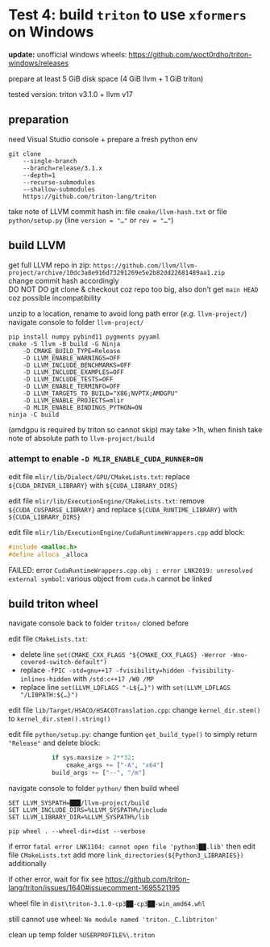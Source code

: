# Test 4: build `triton` to use `xformers` on Windows

**update:** unofficial windows wheels: https://github.com/woct0rdho/triton-windows/releases

prepare at least 5 GiB disk space (4 GiB llvm + 1 GiB triton)

tested version: triton v3.1.0 + llvm v17

## preparation

need Visual Studio console + prepare a fresh python env
```
git clone
	--single-branch
	--branch=release/3.1.x
	--depth=1
	--recurse-submodules
	--shallow-submodules
	https://github.com/triton-lang/triton
```
take note of LLVM commit hash in: file `cmake/llvm-hash.txt` or file `python/setup.py` (line `version = "…"` or `rev = "…"`)

## build LLVM

get full LLVM repo in zip: `https://github.com/llvm/llvm-project/archive/10dc3a8e916d73291269e5e2b82dd22681489aa1.zip`<br />
change commit hash accordingly<br />
DO NOT DO git clone & checkout coz repo too big, also don’t get `main HEAD` coz possible incompatibility

unzip to a location, rename to avoid long path error (*e.g.* `llvm-project/`)<br />navigate console to folder `llvm-project/`
```
pip install numpy pybind11 pygments pyyaml
cmake -S llvm -B build -G Ninja
	-D CMAKE_BUILD_TYPE=Release
	-D LLVM_ENABLE_WARNINGS=OFF
	-D LLVM_INCLUDE_BENCHMARKS=OFF
	-D LLVM_INCLUDE_EXAMPLES=OFF
	-D LLVM_INCLUDE_TESTS=OFF
	-D LLVM_ENABLE_TERMINFO=OFF
	-D LLVM_TARGETS_TO_BUILD="X86;NVPTX;AMDGPU"
	-D LLVM_ENABLE_PROJECTS=mlir
	-D MLIR_ENABLE_BINDINGS_PYTHON=ON
ninja -C build
```
(amdgpu is required by triton so cannot skip) may take >1h, when finish take note of absolute path to `llvm-project/build`

### attempt to enable `-D MLIR_ENABLE_CUDA_RUNNER=ON`

edit file `mlir/lib/Dialect/GPU/CMakeLists.txt`: replace `${CUDA_DRIVER_LIBRARY}` with `${CUDA_LIBRARY_DIRS}`

edit file `mlir/lib/ExecutionEngine/CMakeLists.txt`: remove `${CUDA_CUSPARSE_LIBRARY}` and replace `${CUDA_RUNTIME_LIBRARY}` with `${CUDA_LIBRARY_DIRS}`

edit file `mlir/lib/ExecutionEngine/CudaRuntimeWrappers.cpp` add block:
```cpp
#include <malloc.h>
#define alloca _alloca
```
FAILED: error `CudaRuntimeWrappers.cpp.obj : error LNK2019: unresolved external symbol`: various object from `cuda.h` cannot be linked

## build triton wheel

navigate console back to folder `triton/` cloned before

edit file `CMakeLists.txt`:
- delete line `set(CMAKE_CXX_FLAGS "${CMAKE_CXX_FLAGS} -Werror -Wno-covered-switch-default")`
- replace `-fPIC -std=gnu++17 -fvisibility=hidden -fvisibility-inlines-hidden` with `/std:c++17 /W0 /MP`
- replace line `set(LLVM_LDFLAGS "-L${…}")` with `set(LLVM_LDFLAGS "/LIBPATH:${…}")`

edit file `lib/Target/HSACO/HSACOTranslation.cpp`: change `kernel_dir.stem()` to `kernel_dir.stem().string()`

edit file `python/setup.py`: change funtion `get_build_type()` to simply return `"Release"` and delete block:
```python
            if sys.maxsize > 2**32:
                cmake_args += ["-A", "x64"]
            build_args += ["--", "/m"]
```
navigate console to folder `python/` then build wheel
```batchfile
SET LLVM_SYSPATH=███/llvm-project/build
SET LLVM_INCLUDE_DIRS=%LLVM_SYSPATH%/include
SET LLVM_LIBRARY_DIR=%LLVM_SYSPATH%/lib

pip wheel . --wheel-dir=dist --verbose
```
if error `fatal error LNK1104: cannot open file 'python3██.lib'` then edit file `CMakeLists.txt` add more `link_directories(${Python3_LIBRARIES})` additionally

if other error, wait for fix see https://github.com/triton-lang/triton/issues/1640#issuecomment-1695521195

wheel file in `dist\triton-3.1.0-cp3██-cp3██-win_amd64.whl`

still cannot use wheel: `No module named 'triton._C.libtriton'`

clean up temp folder `%USERPROFILE%\.triton`
